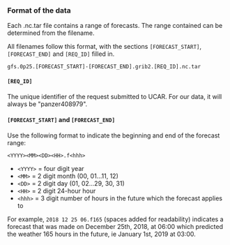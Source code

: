 ### Format of the data

Each .nc.tar file contains a range of forecasts.
The range contained can be determined from the filename.

All filenames follow this format, with the sections `[FORECAST_START]`,
`[FORECAST_END]` and `[REQ_ID]` filled in.
 
`gfs.0p25.[FORECAST_START]-[FORECAST_END].grib2.[REQ_ID].nc.tar`

#### `[REQ_ID]`
The unique identifier of the request submitted to UCAR.
For our data, it will always be "panzer408979".

#### `[FORECAST_START]` and `[FORECAST_END]`
Use the following format to indicate the beginning and 
end of the forecast range:

`<YYYY><MM><DD><HH>.f<hhh>`
- `<YYYY>` = four digit year
- `<MM>` = 2 digit month  (00, 01...11, 12)
- `<DD>` = 2 digit day (01, 02...29, 30, 31)
- `<HH>` = 2 digit 24-hour hour
- `<hhh>` = 3 digit number of hours in the future which the forecast
applies to

For example, `2018 12 25 06.f165` (spaces added for readability)
indicates a forecast that was made on December 25th, 2018, at 06:00
which predicted the weather 165 hours in the future, ie
January 1st, 2019 at 03:00.